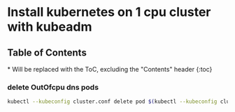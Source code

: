 # Install kubernetes on 1 cpu cluster with kubeadm

<h2 id="toc-header">Table of Contents <i class="fa fa-chevron-up" aria-hidden="true" id="toc-arrow"></i></h2>
* Will be replaced with the ToC, excluding the "Contents" header
{:toc}

### delete OutOfcpu dns pods
``` bash
kubectl --kubeconfig cluster.conf delete pod $(kubectl --kubeconfig cluster.conf get pods -n kube-system | grep OutOfcpu | cut -d' ' -f1) -n kube-system
```